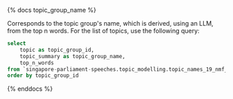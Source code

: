 {% docs topic_group_name %}

Corresponds to the topic group's name, which is derived, using an LLM, from the top n words.
For the list of topics, use the following query:

```sql
select
    topic as topic_group_id,
    topic_summary as topic_group_name,
    top_n_words
from `singapore-parliament-speeches.topic_modelling.topic_names_19_nmf_20240331`
order by topic_group_id
```

{% enddocs %}
